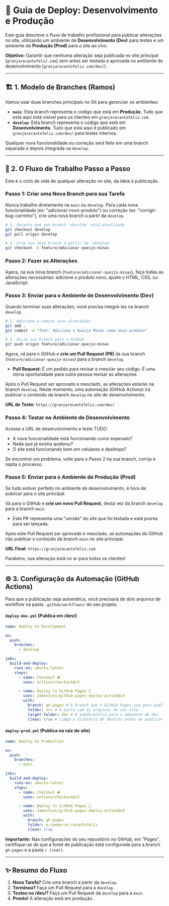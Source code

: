 # 🚀 Guia de Deploy: Desenvolvimento e Produção

Este guia descreve o fluxo de trabalho profissional para publicar alterações no site, utilizando um ambiente de **Desenvolvimento (Dev)** para testes e um ambiente de **Produção (Prod)** para o site ao vivo.

**Objetivo:** Garantir que nenhuma alteração seja publicada no site principal (`granjarecantofeliz.com`) sem antes ser testada e aprovada no ambiente de desenvolvimento (`granjarecantofeliz.com/dev/`).

---

## 🏗️ 1. Modelo de Branches (Ramos)

Vamos usar duas branches principais no Git para gerenciar os ambientes:

- **`main`**: Esta branch representa o código que está em **Produção**. Tudo que está aqui está visível para os clientes em `granjarecantofeliz.com`.
- **`develop`**: Esta branch representa o código que está em **Desenvolvimento**. Tudo que está aqui é publicado em `granjarecantofeliz.com/dev/` para testes internos.

Qualquer nova funcionalidade ou correção será feita em uma branch separada e depois integrada na `develop`.

---

## 🔄 2. O Fluxo de Trabalho Passo a Passo

Este é o ciclo de vida de qualquer alteração no site, da ideia à publicação.

### Passo 1: Criar uma Nova Branch para sua Tarefa

Nunca trabalhe diretamente na `main` ou `develop`. Para cada nova funcionalidade (ex: "adicionar-novo-produto") ou correção (ex: "corrigir-bug-carrinho"), crie uma nova branch a partir da `develop`.

```bash
# 1. Garanta que sua branch 'develop' está atualizada
git checkout develop
git pull origin develop

# 2. Crie sua nova branch a partir da 'develop'
git checkout -b feature/adicionar-queijo-minas
```

### Passo 2: Fazer as Alterações

Agora, na sua nova branch (`feature/adicionar-queijo-minas`), faça todas as alterações necessárias: adicione o produto novo, ajuste o HTML, CSS, ou JavaScript.

### Passo 3: Enviar para o Ambiente de Desenvolvimento (Dev)

Quando terminar suas alterações, você precisa integrá-las na branch `develop`.

```bash
# 1. Adicione e comite suas alterações
git add .
git commit -m "feat: Adiciona o Queijo Minas como novo produto"

# 2. Envie sua branch para o GitHub
git push origin feature/adicionar-queijo-minas
```

Agora, vá para o GitHub e **crie um Pull Request (PR)** da sua branch (`feature/adicionar-queijo-minas`) para a branch `develop`.

- **Pull Request:** É um pedido para revisar e mesclar seu código. É uma ótima oportunidade para outra pessoa revisar as alterações.

Após o Pull Request ser aprovado e mesclado, as alterações estarão na branch `develop`. Neste momento, uma automação (GitHub Actions) irá publicar o conteúdo da branch `develop` no site de desenvolvimento.

**URL de Teste:** `https://granjarecantofeliz.com/dev/`

### Passo 4: Testar no Ambiente de Desenvolvimento

Acesse a URL de desenvolvimento e teste TUDO:
- A nova funcionalidade está funcionando como esperado?
- Nada que já existia quebrou?
- O site está funcionando bem em celulares e desktops?

Se encontrar um problema, volte para o Passo 2 na sua branch, corrija e repita o processo.

### Passo 5: Enviar para o Ambiente de Produção (Prod)

Se tudo estiver perfeito no ambiente de desenvolvimento, é hora de publicar para o site principal.

Vá para o GitHub e **crie um novo Pull Request**, desta vez da branch `develop` para a branch `main`.

- Este PR representa uma "versão" do site que foi testada e está pronta para ser lançada.

Após este Pull Request ser aprovado e mesclado, as automações do GitHub irão publicar o conteúdo da branch `main` no site principal.

**URL Final:** `https://granjarecantofeliz.com`

Parabéns, sua alteração está no ar para todos os clientes!

---

## ⚙️ 3. Configuração da Automação (GitHub Actions)

Para que a publicação seja automática, você precisará de dois arquivos de workflow na pasta `.github/workflows/` do seu projeto.

#### `deploy-dev.yml` (Publica em /dev/)

```yaml
name: Deploy to Development

on:
  push:
    branches:
      - develop

jobs:
  build-and-deploy:
    runs-on: ubuntu-latest
    steps:
      - name: Checkout 🛎️
        uses: actions/checkout@v3

      - name: Deploy to GitHub Pages 🚀
        uses: JamesIves/github-pages-deploy-action@v4
        with:
          branch: gh-pages # A branch que o GitHub Pages usa para publicar
          folder: src # A pasta com os arquivos do seu site
          target-folder: dev # O subdiretório para o ambiente de dev
          clean: true # Limpa o diretório de destino antes de publicar
```

#### `deploy-prod.yml` (Publica na raiz do site)

```yaml
name: Deploy to Production

on:
  push:
    branches:
      - main

jobs:
  build-and-deploy:
    runs-on: ubuntu-latest
    steps:
      - name: Checkout 🛎️
        uses: actions/checkout@v3

      - name: Deploy to GitHub Pages 🚀
        uses: JamesIves/github-pages-deploy-action@v4
        with:
          branch: gh-pages
          folder: e-commerce-recantofeliz
          clean: true
```

**Importante:** Nas configurações do seu repositório no GitHub, em "Pages", certifique-se de que a fonte de publicação está configurada para a branch `gh-pages` e a pasta `/ (root)`.

---

## ✨ Resumo do Fluxo

1.  **Nova Tarefa?** Crie uma branch a partir da `develop`.
2.  **Terminou?** Faça um Pull Request para a `develop`.
3.  **Testou no /dev/?** Faça um Pull Request da `develop` para a `main`.
4.  **Pronto!** A alteração está em produção.

